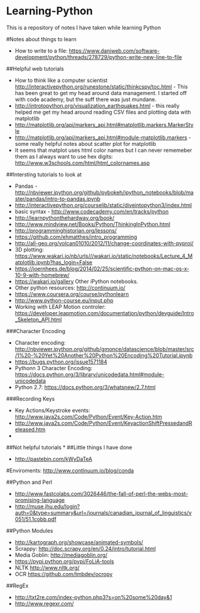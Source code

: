 # Learning-Python
This is a repository of notes I have taken while learning Python

#Notes about things to learn
* How to write to a file: https://www.daniweb.com/software-development/python/threads/278729/python-write-new-line-to-file


##Helpful web tutorials
* How to think like a computer scientist http://interactivepython.org/runestone/static/thinkcspy/toc.html - This has been great to get my head around data management. I started off with code academy, but the suff there was just mundane. 
* http://introtopython.org/visualization_earthquakes.html - this really helped me get my head around reading CSV files and plotting data with matplotlib
* http://matplotlib.org/api/markers_api.html#matplotlib.markers.MarkerStyle 
* http://matplotlib.org/api/markers_api.html#module-matplotlib.markers - some really helpful notes about scatter plot for matplotlib
* It seems that matplot uses html color names but I can never rememeber them as I always want to use hex digits: http://www.w3schools.com/html/html_colornames.asp

##Intersting tutorials to look at
* Pandas - http://nbviewer.ipython.org/github/pybokeh/ipython_notebooks/blob/master/pandas/intro-to-pandas.ipynb
* http://interactivepython.org/courselib/static/diveintopython3/index.html
* basic syntax - http://www.codecademy.com/en/tracks/python
* http://learnpythonthehardway.org/book/
* http://www.mindview.net/Books/Python/ThinkingInPython.html
* http://programminghistorian.org/lessons/
* https://github.com/ehmatthes/intro_programming
* http://all-geo.org/volcan01010/2012/11/change-coordinates-with-pyproj/
* 3D plotting: https://www.wakari.io/nb/urls///wakari.io/static/notebooks/Lecture_4_Matplotlib.ipynb?has_login=False
* https://joernhees.de/blog/2014/02/25/scientific-python-on-mac-os-x-10-9-with-homebrew/
* https://wakari.io/gallery Other iPython notebooks.
* Other python resources: http://continuum.io/
* https://www.coursera.org/course/pythonlearn
* http://www.python-course.eu/input.php
* Working with LEAP Motion controler: https://developer.leapmotion.com/documentation/python/devguide/Intro_Skeleton_API.html

###Character Encoding
* Character encoding: http://nbviewer.ipython.org/github/gmonce/datascience/blob/master/src/1%20-%20Yet%20Another%20Python%20Encoding%20Tutorial.ipynb
* https://bugs.python.org/issue1571184
* Pythonn 3 Character Encoding: https://docs.python.org/3/library/unicodedata.html#module-unicodedata
* Python 2.7: https://docs.python.org/3/whatsnew/2.7.html

###Recording Keys
* Key Actions/Keystroke events: http://www.java2s.com/Code/Python/Event/Key-Action.htm
* http://www.java2s.com/Code/Python/Event/KeyactionShiftPressedandReleased.htm
* 


##Not helpful tutorials
*
##Little things I have done
* http://pastebin.com/kWyDaTeA

#Enviroments:
http://www.continuum.io/blog/conda

##Python and Perl
* http://www.fastcolabs.com/3026446/the-fall-of-perl-the-webs-most-promising-language
* http://muse.jhu.edu/login?auth=0&type=summary&url=/journals/canadian_journal_of_linguistics/v051/51.1cobb.pdf

##Python Modules
* http://kartograph.org/showcase/animated-symbols/
* Scrappy: http://doc.scrapy.org/en/0.24/intro/tutorial.html
* Media Goblin: http://mediagoblin.org/
* https://pypi.python.org/pypi/FoLiA-tools
* NLTK http://www.nltk.org/
* OCR https://github.com/tmbdev/ocropy

##RegEx
* http://txt2re.com/index-python.php3?s=on%20some%20day&1
* http://www.regexr.com/
